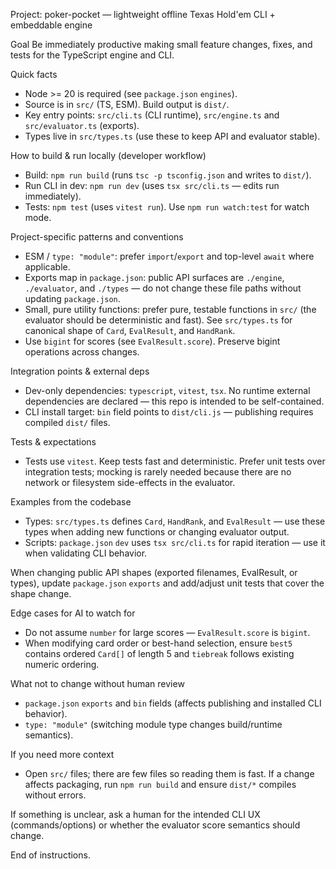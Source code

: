 Project: poker-pocket — lightweight offline Texas Hold'em CLI + embeddable engine

Goal
Be immediately productive making small feature changes, fixes, and tests for the TypeScript engine and CLI.

Quick facts

- Node >= 20 is required (see `package.json` `engines`).
- Source is in `src/` (TS, ESM). Build output is `dist/`.
- Key entry points: `src/cli.ts` (CLI runtime), `src/engine.ts` and `src/evaluator.ts` (exports).
- Types live in `src/types.ts` (use these to keep API and evaluator stable).

How to build & run locally (developer workflow)

- Build: `npm run build` (runs `tsc -p tsconfig.json` and writes to `dist/`).
- Run CLI in dev: `npm run dev` (uses `tsx src/cli.ts` — edits run immediately).
- Tests: `npm test` (uses `vitest run`). Use `npm run watch:test` for watch mode.

Project-specific patterns and conventions

- ESM / `type: "module"`: prefer `import`/`export` and top-level `await` where applicable.
- Exports map in `package.json`: public API surfaces are `./engine`, `./evaluator`, and `./types` — do not change these file paths without updating `package.json`.
- Small, pure utility functions: prefer pure, testable functions in `src/` (the evaluator should be deterministic and fast). See `src/types.ts` for canonical shape of `Card`, `EvalResult`, and `HandRank`.
- Use `bigint` for scores (see `EvalResult.score`). Preserve bigint operations across changes.

Integration points & external deps

- Dev-only dependencies: `typescript`, `vitest`, `tsx`. No runtime external dependencies are declared — this repo is intended to be self-contained.
- CLI install target: `bin` field points to `dist/cli.js` — publishing requires compiled `dist/` files.

Tests & expectations

- Tests use `vitest`. Keep tests fast and deterministic. Prefer unit tests over integration tests; mocking is rarely needed because there are no network or filesystem side-effects in the evaluator.

Examples from the codebase

- Types: `src/types.ts` defines `Card`, `HandRank`, and `EvalResult` — use these types when adding new functions or changing evaluator output.
- Scripts: `package.json` `dev` uses `tsx src/cli.ts` for rapid iteration — use it when validating CLI behavior.

When changing public API shapes (exported filenames, EvalResult, or types), update `package.json` `exports` and add/adjust unit tests that cover the shape change.

Edge cases for AI to watch for

- Do not assume `number` for large scores — `EvalResult.score` is `bigint`.
- When modifying card order or best-hand selection, ensure `best5` contains ordered `Card[]` of length 5 and `tiebreak` follows existing numeric ordering.

What not to change without human review

- `package.json` `exports` and `bin` fields (affects publishing and installed CLI behavior).
- `type: "module"` (switching module type changes build/runtime semantics).

If you need more context

- Open `src/` files; there are few files so reading them is fast. If a change affects packaging, run `npm run build` and ensure `dist/*` compiles without errors.

If something is unclear, ask a human for the intended CLI UX (commands/options) or whether the evaluator score semantics should change.

End of instructions.
